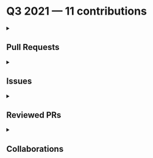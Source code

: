 # Q3 2021 — 11 contributions

<details>
  <summary><h2>Pull Requests</h2></summary>
<table style='width:100%; table-layout:fixed;'>
  <thead>
    <tr>
      <th style='width:5%;'>No.</th>
      <th style='width:20%;'>Project Name</th>
      <th style='width:20%;'>Title</th>
      <th style='width:35%;'>Description</th>
      <th style='width:20%;'>Date</th>
    </tr>
  </thead>
  <tbody>
    <tr>
      <td>1.</td>
      <td>Virtual-Coffee/virtualcoffee.io</td>
      <td><a href='https://github.com/Virtual-Coffee/virtualcoffee.io/pull/348'>Fix typo for YouTube link's markdown</a></td>
      <td>## Linked Issue

- closes #347 

## Description

Fix the YouTube link's markdown

## Methodology

</td>
      <td>2021-09-27</td>
    </tr>
    <tr>
      <td>2.</td>
      <td>Virtual-Coffee/virtualcoffee.io</td>
      <td><a href='https://github.com/Virtual-Coffee/virtualcoffee.io/pull/336'>Feature/add guide for VC prospective members</a></td>
      <td>## Linked Issue

#311 

## Description

Create and add the guide to joining VC for prospective/new members.

## Methodology



</td>
      <td>2021-09-11</td>
    </tr>
    <tr>
      <td>3.</td>
      <td>Virtual-Coffee/virtualcoffee.io</td>
      <td><a href='https://github.com/Virtual-Coffee/virtualcoffee.io/pull/325'>Add September newsletter</a></td>
      <td>## Linked Issue

#323 

## Description

Add September 2021 newsletter

## Methodology


</td>
      <td>2021-09-06</td>
    </tr>
    <tr>
      <td>4.</td>
      <td>Virtual-Coffee/virtualcoffee.io</td>
      <td><a href='https://github.com/Virtual-Coffee/virtualcoffee.io/pull/291'>Add August newsletter</a></td>
      <td>## Linked Issue

#282 

## Description

Add August 2021 newsletter

## Methodology



</td>
      <td>2021-08-12</td>
    </tr>
    <tr>
      <td>5.</td>
      <td>Virtual-Coffee/virtualcoffee.io</td>
      <td><a href='https://github.com/Virtual-Coffee/virtualcoffee.io/pull/274'>Add July newsletter</a></td>
      <td>## Linked Issue

#267 

## Description

Add July 2021 newsletter

## Methodology

</td>
      <td>2021-07-05</td>
    </tr>
    <tr>
      <td>6.</td>
      <td>Virtual-Coffee/VC-Community-Docs</td>
      <td><a href='https://github.com/Virtual-Coffee/VC-Community-Docs/pull/203'>Add tips to onboard volunteer notetaker</a></td>
      <td>As per @BekahHW's experience & thread on Slack about onboarding volunteer notetakers.

I suggest adding tips for the room leaders on how to onboard a volunteer notetaker while giving the intro.
</td>
      <td>2021-09-13</td>
    </tr>
  </tbody>
</table>
</details>

<details>
  <summary><h2>Issues</h2></summary>
<table style='width:100%; table-layout:fixed;'>
  <thead>
    <tr>
      <th style='width:5%;'>No.</th>
      <th style='width:20%;'>Project Name</th>
      <th style='width:20%;'>Title</th>
      <th style='width:35%;'>Description</th>
      <th style='width:20%;'>Date</th>
    </tr>
  </thead>
  <tbody>
    <tr>
      <td>1.</td>
      <td>Virtual-Coffee/virtualcoffee.io</td>
      <td><a href='https://github.com/Virtual-Coffee/virtualcoffee.io/issues/347'>Typo of markdown in Guide To VC</a></td>
      <td>### Is there an existing issue for this?

- [X] I have searched the existing issues

### What happened?

There is a typo in the markdown to the link to YouTube.

![typo-markdown](https://user-images.githubusercontent.com/45172775/134976865-5300c63e-5bcf-4d5a-8f78-9280e301c626.jpg)
.

### Steps To Reproduce

Go to [Virtual Coffee Events](https://virtualcoffee.io/member-resources/guide-to-vc/#virtual-coffee-events), in the Lightning Talks session.

### What browsers are you seeing the problem on?

_No response_

### Environment

_No response_

### Anything else?

I would like to be assigned to tackle this issue.

### Code of Conduct

- [X] I've read the Code of Conduct and understand my responsibilities as a member of the Virtual Coffee community</td>
      <td>2021-09-27</td>
    </tr>
    <tr>
      <td>2.</td>
      <td>Virtual-Coffee/virtualcoffee.io</td>
      <td><a href='https://github.com/Virtual-Coffee/virtualcoffee.io/issues/317'>Install and Run link in CONTRIBUTING.md goes nowhere </a></td>
      <td>### Is there an existing issue for this?

- [X] I have searched the existing issues

### What happened?

In the [Table of Contents section in CONTRIBUTING.md](https://github.com/Virtual-Coffee/virtualcoffee.io/blob/main/CONTRIBUTING.md#table-of-contents), the link to "Install and Run" (see attached screenshot) goes nowhere.
It's because that link changed to "[Local development](https://github.com/Virtual-Coffee/virtualcoffee.io/blob/main/CONTRIBUTING.md#local-development)".

This would be a good first issue for those who start to get their hands wet in open source!

<hr/>


![table-of-contents](https://user-images.githubusercontent.com/45172775/132096902-74c3c6fa-e528-454a-b38e-c4aa00027cc0.jpg)



### Steps To Reproduce

_No response_

### What browsers are you seeing the problem on?

_No response_

### Environment

```markdown
- OS:
- Node:
- yarn:
```


### Anything else?

_No response_

### Code of Conduct

- [X] I've read the Code of Conduct and understand my responsibilities as a member of the Virtual Coffee community</td>
      <td>2021-09-04</td>
    </tr>
  </tbody>
</table>
</details>

<details>
  <summary><h2>Reviewed PRs</h2></summary>
No contribution in this quarter.
</details>

<details>
  <summary><h2>Collaborations</h2></summary>
<table style='width:100%; table-layout:fixed;'>
  <thead>
    <tr>
      <th style='width:5%;'>No.</th>
      <th style='width:20%;'>Project Name</th>
      <th style='width:20%;'>Title</th>
      <th style='width:35%;'>Description</th>
      <th style='width:20%;'>Date</th>
    </tr>
  </thead>
  <tbody>
    <tr>
      <td>1.</td>
      <td>Virtual-Coffee/virtualcoffee.io</td>
      <td><a href='https://github.com/Virtual-Coffee/virtualcoffee.io/issues/310'>Add Slack channel guide to member resources</a></td>
      <td>### Is there an existing issue for this?

- [X] I have searched the existing issues

### Issue Context

We now have a [Member Resources section](https://virtualcoffee.io/member-resources/) on the site. The [Slack section](https://virtualcoffee.io/member-resources/guide-to-vc/#vc-slack) has a few interesting channels which is great, but we've always wanted a Slack channel guide. 


### Proposed solution

This should be a new page that is purely the channel guide. We can link to it from other sections, and it will show up in the index. We can model this after the Slack section of the VC Guide, or come up with some new styles.

### Alternatives Considered

_No response_

### Additional Resources

Here are all the current channels!

### ideas
**Purpose:** This *channel* is for sharing ideas with your team. It's a place for inspiration, eurekas, and fresh perspectives.
**Topic:** 

### random
**Purpose:** Unlock all the achievements
**Topic:** 

### announcements
**Purpose:** This *channel* is for announcements. Everyone is automatically added, so it’s a good place for you to reach your whole team.
**Topic:** This channel is for official VC announcements.

Code of Conduct: https://virtualcoffee.io/code-of-conduct/

### general
**Purpose:** 
**Topic:** 

### welcome
**Purpose:** In Slack, conversations are organized into *channels*. Like this one, which is a place for you and your teammates to say hello.
**Topic:** 

### team
**Purpose:** This *channel* is for you and your team. It’s a place for sharing updates, planning your week, and staying connected wherever you are.
**Topic:** 

### pairing
**Purpose:** find a partner to pair up on an issue, project, or just some conversation
**Topic:** 

### heavy
**Purpose:** 
**Topic:** 

### articles-and-resources
**Purpose:** A channel to drop useful articles and resources
**Topic:** 

### book-club
**Purpose:** VC Amazon Book Club
To join:

Edit
**Topic:** July/Aug book: “Turn the Ship Around!”
This week’s reading:
Part 4 - Clarity
Aug 23-29, Chapters 25-29 (29 pgs)

### job-hunt
**Purpose:** This is the place for your job hunt and our support for good work in tech.

External job postings are not vetted by Virtual Coffee maintainers, but posts and interactions in the VC space should adhere to the COC.
**Topic:** Jobs, Resumes, Interview….et al.

### happiness
**Purpose:** Just a place to post things that make you happy
**Topic:** Goats are nice.

### goals-and-wins
**Purpose:** 
**Topic:** discuss your goals for the week and celebrate your wins

### health-and-fitness
**Purpose:** 
**Topic:** 

### past-midnight
**Purpose:** a channel for insomniacs
**Topic:** The young and the restless.

### open-source
**Purpose:** Discuss ways to create and contribute to open-source projects
**Topic:** https://github.com/Virtual-Coffee/open-source
https://github.com/Virtual-Coffee/virtual-coffee.github.io

### frontend
**Purpose:** All things frontend. From bundlers to MDN
**Topic:** 

### help-and-pairing
**Purpose:** Judgement-free help zone.
**Topic:** A space to ask for and provide help. Members who provide office hours are in the pinned spreadsheet.

### codeland-discussion
**Purpose:** 
**Topic:** https://codelandconf.com/

### vc-events
**Purpose:** Check out the pinned messages for the Lunch &amp; Learn form and any other event-related forms :slightly_smiling_face:

Some of our events have their own channels for continual discussion, so be sure to check out what other channels we have goin
**Topic:** This channel is for announcements and discussion of both official Virtual Coffee events and member-lead events for VC members.

All official VC events appear on http://meetingplace.io|meetingplace.io, but for member-only official events, we'll drop...

### parenting
**Purpose:** 
**Topic:** 

### game-night
**Purpose:** Want to game with other VC'ers? It can be anything from a fun website, Catan Online or even something on Steam.
**Topic:** Want to game with other VC'er? Post here :smile:


### music
**Purpose:** 
**Topic:** Music is good.

### food
**Purpose:** Weekly Inspiration: Favorite breakfast dishes
**Topic:** Weekly Inspiration: Favorite vegetarian dishes! 

### feed
**Purpose:** 
**Topic:** 

### neurodiverse
**Purpose:** 
**Topic:** 

### find-partner
**Purpose:** Looking for a long term partner on a technical project/idea? Looking to work with someone to help actualize their idea? This is the place to share!
**Topic:** 

### politics
**Purpose:** 
**Topic:** Code of Conduct: https://virtualcoffee.io/code-of-conduct/

### lgbtq-plus
**Purpose:** A compassionate space where people can feel comfortable expressing their gender and sexual identities, and discussing issues in the space. Here to meet and love each other as we truly are.
**Topic:** :rainbow-flag: :nerd_face: :heart:

### apple-stuff
**Purpose:** 
**Topic:** 

### humor
**Purpose:** Humor that embraces the Virtual Coffee COC, like 999%.
**Topic:** 

### hacktoberfest-contributor
**Purpose:** A channel for discussion of all things Hacktoberfest. Talk about what you're working on, questions you have, or any other ideas you have. I
**Topic:** 

### tech-interview-study-group
**Purpose:** A group made for Virtual Coffee members who may need help studying for technical interviews to come together, ask questions, maybe run study sessions and generally help each other interview and get the job!!
**Topic:** :sparkles:July’s theme: Interviews!
:calendar: Upcoming Special guests: Kevin Truong July 12
:question: Mock Interview @U01CE1F1XQ8 July 14 lead by @U01JXQGMSUC

### apple
**Purpose:** temp channel for apple event
**Topic:** 

### region-europe
**Purpose:** 
**Topic:** 

### code-challenges
**Purpose:** Let's solve a coding challenge together!
**Topic:** Are you doing Exercism ( https://exercism.io/ ), CodeWars ( https://www.codewars.com/ ) or another code challenge? Yay!!

This channel is the perfect place to flex your skills, or ask for help :tada:

### event-chat
**Purpose:** 
**Topic:** 

### lightning-talks
**Purpose:** planning, decisions, details
**Topic:** 

### monthly-challenge
**Purpose:** https://virtualcoffee.io/monthlychallenges/july-2021/

Let's use check-ins to keep each other informed on our progress.
**Topic:** Monthly Challenge August 2021: Month of Healthy Habits!

This month's challenge is all about nourishing our bodies, minds, and spirits so that we can become healthier developers.

### consulting-and-freelancing
**Purpose:** Discuss business aspects of consulting, get support on client issues
**Topic:** 

### gifts
**Purpose:** 
**Topic:** 

### tech-products
**Purpose:** List your favorite software, learning resources, equipment—all of your tech go-to’s! Also highlight deals/sales and ask for recommendations here.
**Topic:** List your favorite software, learning resources, equipment—all of your tech go-to’s! Also highlight deals/sales and ask for recommendations here.

### new-channels
**Purpose:** A place to announce new channels or discuss channel organization or new channels. 
**Topic:** 

### spanish
**Purpose:** Come here to practice your Spanish language skills!
**Topic:** Come here to practice your Spanish language skills!

### content-creation
**Purpose:** Creating content about code, your journey into code, or anything else? We’re here to support you, offer feedback, and check out what you’ve created. It can be written, audio, video, or anything else!
**Topic:** Content you're creating. Questions about creating. A space for feedback. A place to organize VC  content-creation meet-ups.

### francophones
**Purpose:** 
**Topic:** 

### nye
**Purpose:** VC’s New Year’s Eve celebration event channel
**Topic:** VC’s New Year’s Eve celebration event channel

### add-new-channel
**Purpose:** Discuss or announce new channel additions
**Topic:** 

### sportsball
**Purpose:** nerds that the cool kids mostly left alone
**Topic:** 

### external-events
**Purpose:** Announce non-VC-affiliated tech events here!
**Topic:** Announce non-VC-affiliated tech events here! When sharing a conference, include if it’s free and any scholarship opportunities if not. Please be mindful to post events that share the spirit of authenticity, community, and inclusion that VC embraces.

### i-love-plants
**Purpose:** For plant parents!
**Topic:** A place for plant parents to trade tips or those that merely respect plants to hang out and take it all in

### lightning-talk-mentors
**Purpose:** For mentors to chat through their experiences and ask each other questions. 
**Topic:** 

### accessibility
**Purpose:** Questions, comments, tips, answers about a11y for accessibility.
**Topic:** 

### machine-learning
**Purpose:** machine learning, statistics, linguistics
**Topic:** 

### wordpress
**Purpose:** A place to discuss all things WordPress
**Topic:** 

### mental-health
**Purpose:** Sharing status, approaches, intentionally listening. 
**Topic:** 

### indie-startup-hackers
**Purpose:** For indie hackers, startups, bootstrappers and side projects
**Topic:** Indie hackers, bootstrappers and founders unite! Any and all questions on creating your own gig welcome.
May your MRR necessitate the frequent posting of screenshots: @U014DKGQHA9

### co-working-room

Virtual Coffee’s Co-Working Room. Always open.

Please abide by our Code of Conduct:
https://virtualcoffee.io/code-of-conduct/
**Topic:** 

### making-stuff
**Purpose:** A place to share things you make! Hobbies, crafts, costumes, woodworking, or anything else IRL!
**Topic:** 

### overheard-quotes
**Purpose:** 
**Topic:** 

### manga-anime
**Purpose:** Nerds unite. Inclusive space to discuss your favourite manga, anime, etc. Please use the #spoiler tag when starting threads about new releases, chapters etc. As with all other spaces in the Slack, we remain respectful and kind here. No NSFW content.
**Topic:** 

### coffee
**Purpose:** the dirty bean water channel
**Topic:** beans, beans, beans, the magical fruit.

### gratitude
**Purpose:** a channel dedicated to shoutouts &amp; kind words
**Topic:** 

### cybersecurity
**Purpose:** A place to discuss all things related to cybersecurity
**Topic:** 

### big-energy
**Purpose:** Go get it
**Topic:** 

### just-javascript
**Purpose:** support, co-learning, chat about Just JavaScript
**Topic:** 

### san-diego
**Purpose:** Planning local San Diego VC meetup
**Topic:** 
react_devtools_backend.js:4049:25


### Code of Conduct

- [X] I've read the Code of Conduct and understand my responsibilities as a member of the Virtual Coffee community</td>
      <td>2021-09-10</td>
    </tr>
    <tr>
      <td>2.</td>
      <td>Virtual-Coffee/virtualcoffee.io</td>
      <td><a href='https://github.com/Virtual-Coffee/virtualcoffee.io/issues/282'>Put August Newsletter on the site</a></td>
      <td>## Issue Context

Every month, we try to get the newsletter up on the site within a week of sending it out. Currently, we're moving them over "by hand."

You can look at the existing newsletters ( src > newsletter > issues) as a kind of template. The sections are all the same. The content needs updated, and sometimes that changes the way things look, for example, your list may have fewer items.
Steps to update

You can look at the existing newsletters ( src > newsletter > issues) as a kind of template. The sections are all the same. The content needs updated, and sometimes that changes the way things look, for example, your list may have fewer items

- In the code base, navigate to src > newsletter > issues and create a new file 2021-08.njk
- Add the latest issue using the format from the past issues.

If you have questions, please let us know. We're up for pairing if anyone wants to walk through this!
</td>
      <td>2021-08-12</td>
    </tr>
    <tr>
      <td>3.</td>
      <td>Virtual-Coffee/virtualcoffee.io</td>
      <td><a href='https://github.com/Virtual-Coffee/virtualcoffee.io/issues/267'>Add July Newsletter to site</a></td>
      <td>## Issue Context

Every month, we try to get the newsletter up on the site within a week of sending it out. Currently, we're moving them over "by hand."

You can look at the existing newsletters ( src > newsletter > issues) as a kind of template. The sections are all the same. The content needs updated, and sometimes that changes the way things look, for example, your list may have fewer items.
Steps to update

You can look at the existing newsletters ( src > newsletter > issues) as a kind of template. The sections are all the same. The content needs updated, and sometimes that changes the way things look, for example, your list may have fewer items

- In the code base, navigate to src > newsletter > issues and create a new file 2021-07.njk
- If you don't get the newsletter, you can use this link to check out the current issue for content to update.
- Add the latest issue using the format from the past issues.

If you have questions, please let us know. We're up for pairing if anyone wants to walk through this!
</td>
      <td>2021-08-07</td>
    </tr>
  </tbody>
</table>
</details>

